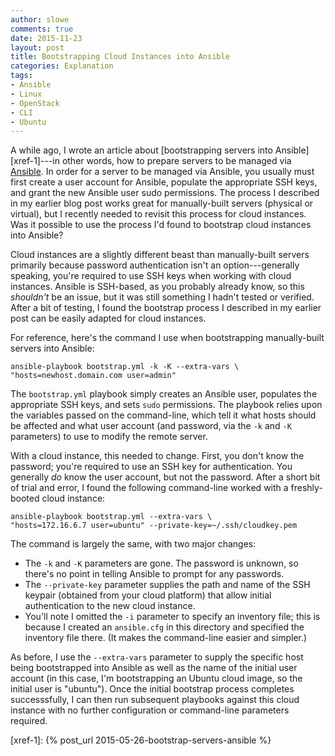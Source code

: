 ```yaml
---
author: slowe
comments: true
date: 2015-11-23
layout: post
title: Bootstrapping Cloud Instances into Ansible
categories: Explanation
tags:
- Ansible
- Linux
- OpenStack
- CLI
- Ubuntu
---
```


A while ago, I wrote an article about [bootstrapping servers into Ansible][xref-1]---in other words, how to prepare servers to be managed via [Ansible][link-1]. In order for a server to be managed via Ansible, you usually must first create a user account for Ansible, populate the appropriate SSH keys, and grant the new Ansible user sudo permissions. The process I described in my earlier blog post works great for manually-built servers (physical or virtual), but I recently needed to revisit this process for cloud instances. Was it possible to use the process I'd found to bootstrap cloud instances into Ansible?

Cloud instances are a slightly different beast than manually-built servers primarily because password authentication isn't an option---generally speaking, you're required to use SSH keys when working with cloud instances. Ansible is SSH-based, as you probably already know, so this _shouldn't_ be an issue, but it was still something I hadn't tested or verified. After a bit of testing, I found the bootstrap process I described in my earlier post can be easily adapted for cloud instances.

For reference, here's the command I use when bootstrapping manually-built servers into Ansible:

    ansible-playbook bootstrap.yml -k -K --extra-vars \
    "hosts=newhost.domain.com user=admin"

The `bootstrap.yml` playbook simply creates an Ansible user, populates the appropriate SSH keys, and sets `sudo` permissions. The playbook relies upon the variables passed on the command-line, which tell it what hosts should be affected and what user account (and password, via the `-k` and `-K` parameters) to use to modify the remote server.

With a cloud instance, this needed to change. First, you don't know the password; you're required to use an SSH key for authentication. You generally _do_ know the user account, but not the password. After a short bit of trial and error, I found the following command-line worked with a freshly-booted cloud instance:

    ansible-playbook bootstrap.yml --extra-vars \
    "hosts=172.16.6.7 user=ubuntu" --private-key=~/.ssh/cloudkey.pem

The command is largely the same, with two major changes:

* The `-k` and `-K` parameters are gone. The password is unknown, so there's no point in telling Ansible to prompt for any passwords.
* The `--private-key` parameter supplies the path and name of the SSH keypair (obtained from your cloud platform) that allow initial authentication to the new cloud instance.
* You'll note I omitted the `-i` parameter to specify an inventory file; this is because I created an `ansible.cfg` in this directory and specified the inventory file there. (It makes the command-line easier and simpler.)

As before, I use the `--extra-vars` parameter to supply the specific host being bootstrapped into Ansible as well as the name of the initial user account (in this case, I'm bootstrapping an Ubuntu cloud image, so the initial user is "ubuntu"). Once the initial bootstrap process completes successsfully, I can then run subsequent playbooks against this cloud instance with no further configuration or command-line parameters required.



[link-1]: http://www.ansible.com/
[xref-1]: {% post_url 2015-05-26-bootstrap-servers-ansible %}
